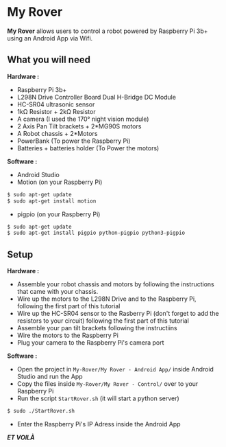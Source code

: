 # My Rover

**My Rover** allows users to control a robot powered by Raspberry Pi 3b+ using an Android App via Wifi.

## What you will need

**Hardware :**
  - Raspberry Pi 3b+
  - L298N Drive Controller Board Dual H-Bridge DC Module
  - HC-SR04 ultrasonic sensor
  - 1kΩ Resistor + 2kΩ Resistor
  - A camera (I used the 170° night vision module)
  - 2 Axis Pan Tilt brackets + 2*MG90S motors
  - A Robot chassis + 2*Motors
  - PowerBank (To power the Raspberry Pi)
  - Batteries + batteries holder (To Power the motors)
  
**Software :**
   - Android Studio
   - Motion (on your Raspberry Pi)
```sh
$ sudo apt-get update
$ sudo apt-get install motion
```
  - pigpio (on your Raspberry Pi)
```sh
$ sudo apt-get update
$ sudo apt-get install pigpio python-pigpio python3-pigpio
```

## Setup

**Hardware :**
  - Assemble your robot chassis and motors by following the instructions that came with your chassis.
  - Wire up the motors to the L298N Drive and to the Raspberry Pi, following the first part of this tutorial 
  - Wire up the HC-SR04 sensor to the Rasberry Pi (don't forget to add the resistors to your circuit) following the first part of this tutorial
  - Assemble your pan tilt brackets following the instructiins
  - Wire the motors to the Raspberry Pi
  - Plug your camera to the Raspberry Pi's camera port
  
**Software :**
  - Open the project in `My-Rover/My Rover - Android App/` inside Android Studio and run the App
  - Copy the files inside  `My-Rover/My Rover - Control/` over to your Raspberry Pi
  - Run the script `StartRover.sh` (it will start a python server)
```sh
$ sudo ./StartRover.sh
```
  - Enter the Raspberry Pi's IP Adress inside the Android App
  
  ***ET VOILÀ***
